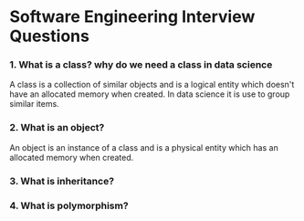 # Software Engineering Interview Questions

### 1. What is a class? why do we need a class in data science
A class is a collection of similar objects and is a logical entity which doesn't have an allocated memory when created. In data science it is use to group similar items.

### 2. What is an object?
An object is an instance of a class and is a physical entity which has an allocated memory when created.

### 3. What is inheritance?


### 4. What is polymorphism?


